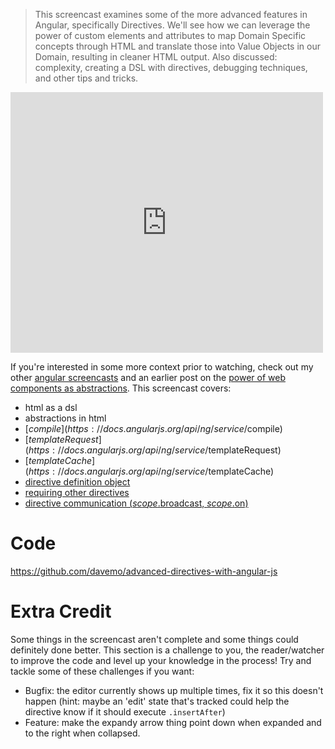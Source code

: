 > This screencast examines some of the more advanced features in Angular, specifically Directives. We'll see how we can leverage the power of custom elements and attributes to map Domain Specific concepts through HTML and translate those into Value Objects in our Domain, resulting in cleaner HTML output. Also discussed: complexity, creating a DSL with directives, debugging techniques, and other tips and tricks.

<iframe src="https://www.youtube.com/embed/Ty8XcASK9js?wmode=transparent" allowfullscreen frameborder="0" height="417" width="500"></iframe>

If you're interested in some more context prior to watching, check out my other [angular screencasts](https://www.youtube.com/user/vidjadavemo/videos) and an earlier post on the [power of web components as abstractions](https://blog.davemo.com/posts/2013-06-26-what-polymer-and-angular-tell-us-about-the-future-success-of-the-web-platform-and-javascript-frameworks). This screencast covers:

* html as a dsl
* abstractions in html
* [$compile](https://docs.angularjs.org/api/ng/service/$compile)
* [$templateRequest](https://docs.angularjs.org/api/ng/service/$templateRequest)
* [$templateCache](https://docs.angularjs.org/api/ng/service/$templateCache)
* [directive definition object](https://docs.angularjs.org/api/ng/service/$compile#directive-definition-object)
* [requiring other directives](https://docs.angularjs.org/api/ng/service/$compile#-require-)
* [directive communication ($scope.$broadcast, $scope.$on)](https://docs.angularjs.org/guide/scope#scope-events-propagation)

# Code

https://github.com/davemo/advanced-directives-with-angular-js

# Extra Credit

Some things in the screencast aren't complete and some things could definitely done better. This section is a challenge to you, the reader/watcher to improve the code and level up your knowledge in the process! Try and tackle some of these challenges if you want:

* Bugfix: the editor currently shows up multiple times, fix it so this doesn't happen (hint: maybe an 'edit' state that's tracked could help the directive know if it should execute `.insertAfter`)
* Feature: make the expandy arrow thing point down when expanded and to the right when collapsed.
